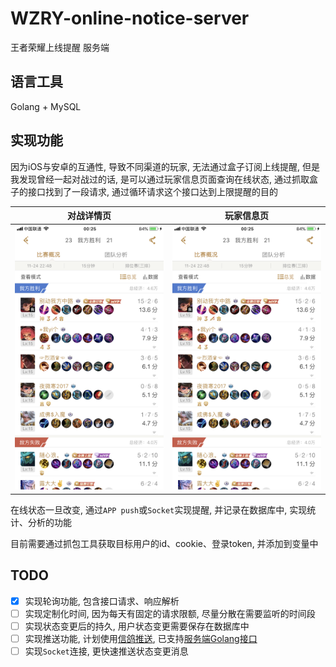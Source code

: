 # WZRY-online-notice-server
王者荣耀上线提醒 服务端

## 语言工具
Golang + MySQL

## 实现功能

因为iOS与安卓的互通性, 导致不同渠道的玩家, 无法通过盒子订阅上线提醒, 但是我发现曾经一起对战过的话, 是可以通过玩家信息页面查询在线状态, 通过抓取盒子的接口找到了一段请求, 通过循环请求这个接口达到上限提醒的目的

对战详情页 | 玩家信息页
 -------------|-------------
![对战详情页](resources/1.PNG) | ![玩家信息页](resources/1.PNG)

在线状态一旦改变, 通过`APP push`或`Socket`实现提醒, 并记录在数据库中, 实现统计、分析的功能

目前需要通过抓包工具获取目标用户的id、cookie、登录token, 并添加到变量中

## TODO
- [x] 实现轮询功能, 包含接口请求、响应解析
- [ ] 实现定制化时间, 因为每天有固定的请求限额, 尽量分散在需要监听的时间段
- [ ] 实现状态变更后的持久, 用户状态变更需要保存在数据库中
- [ ] 实现推送功能, 计划使用[信鸽推送](https://xg.qq.com/), 已支持[服务端Golang接口](https://github.com/xingePush/xinge-api-Golang)
- [ ] 实现`Socket`连接, 更快速推送状态变更消息